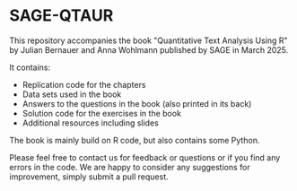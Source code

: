 # SAGE-QTAUR

This repository accompanies the book "Quantitative Text Analysis Using R" by Julian Bernauer and Anna Wohlmann published by SAGE in March 2025.

It contains: 

- Replication code for the chapters 
- Data sets used in the book 
- Answers to the questions in the book (also printed in its back)
- Solution code for the exercises in the book 
- Additional resources including slides 

The book is mainly build on R code, but also contains some Python. 

Please feel free to contact us for feedback or questions or if you find any errors in the code. We are happy to consider any suggestions for improvement, simply submit a pull request. 
